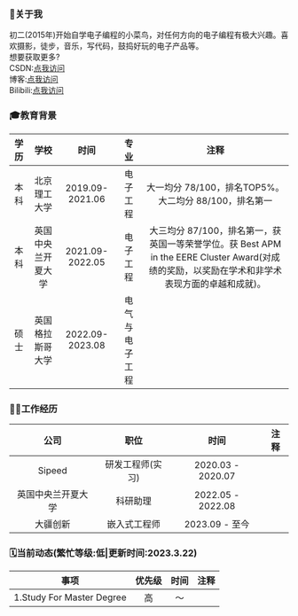 <!--
 * @Author: Chengsen Dong 1034029664@qq.com
 * @Date: 2022-07-31 15:02:09
 * @LastEditors: Chengsen Dong 1034029664@qq.com
 * @LastEditTime: 2023-03-22 13:58:06
 * @FilePath: /xddcore/README.md
 * @Description: 这是默认设置,请设置`customMade`, 打开koroFileHeader查看配置 进行设置: https://github.com/OBKoro1/koro1FileHeader/wiki/%E9%85%8D%E7%BD%AE
-->
### 👋关于我
初二(2015年)开始自学电子编程的小菜鸟，对任何方向的电子编程有极大兴趣。喜欢摄影，徒步，音乐，写代码，鼓捣好玩的电子产品等。<br>
想要获取更多?<br>
CSDN:[点我访问](https://blog.csdn.net/qq_36229876)<br>
博客:[点我访问](http://www.chiselos.com)<br>
Bilibili:[点我访问](https://space.bilibili.com/12844784)<br>

### 🎓教育背景
|学历|学校|时间|专业|注释|
|:----:|:----:|:----:|:----:|:----:|
|本科|北京理工大学|2019.09-2021.06|电子工程|大一均分 78/100，排名TOP5%。大二均分 88/100，排名第一|
|本科|英国中央兰开夏大学|2021.09-2022.05|电子工程|大三均分 87/100，排名第一，获英国一等荣誉学位。获 Best APM in the EERE Cluster Award(对成绩的奖励，以奖励在学术和非学术表现方面的卓越和成就)。|
|硕士|英国格拉斯哥大学|2022.09-2023.08|电气与电子工程||

### 🧑‍💻工作经历
|公司|职位|时间|注释|
|:----:|:----:|:----:|:----:|
|Sipeed|研发工程师(实习)|2020.03 - 2020.07||
|英国中央兰开夏大学|科研助理|2022.05 - 2022.08||
|大疆创新|嵌入式工程师|2023.09 - 至今||

### 🗓当前动态(繁忙等级:低|更新时间:2023.3.22)
|事项|优先级|时间|注释|
|:----:|:----:|:----:|:----:|
|1.Study For Master Degree|高|～||


<!--
**xddcore/xddcore** is a ✨ _special_ ✨ repository because its `README.md` (this file) appears on your GitHub profile.

Here are some ideas to get you started:

- 🔭 I’m currently working on ...
- 🌱 I’m currently learning ...
- 👯 I’m looking to collaborate on ...
- 🤔 I’m looking for help with ...
- 💬 Ask me about ...
- 📫 How to reach me: ...
- 😄 Pronouns: ...
- ⚡ Fun fact: ...
-->

